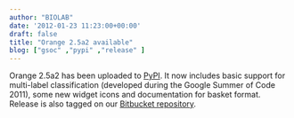 ```yaml
---
author: "BIOLAB"
date: '2012-01-23 11:23:00+00:00'
draft: false
title: "Orange 2.5a2 available"
blog: ["gsoc" ,"pypi" ,"release" ]
---
```


Orange 2.5a2 has been uploaded to [PyPI](http://pypi.python.org/pypi/Orange). It now includes basic support for multi-label classification (developed during the Google Summer of Code 2011), some new widget icons and documentation for basket format. Release is also tagged on our [Bitbucket repository](https://bitbucket.org/biolab/orange/).
